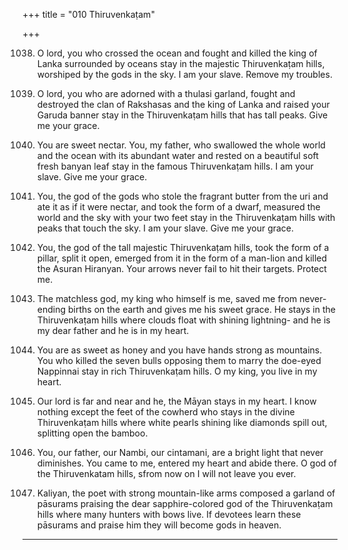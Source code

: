 +++
title = "010 Thiruvenkaṭam"

+++

1038. O lord, you who crossed the ocean
      and fought and killed the king of Lanka surrounded by oceans
      stay in the majestic Thiruvenkaṭam hills,
      worshiped by the gods in the sky.
      I am your slave. Remove my troubles.

1039. O lord, you who are adorned with a thulasi garland,
      fought and destroyed the clan of Rakshasas
      and the king of Lanka and raised your Garuda banner
      stay in the Thiruvenkaṭam hills that has tall peaks.
      Give me your grace.

1040. You are sweet nectar.
      You, my father, who swallowed the whole world
      and the ocean with its abundant water
      and rested on a beautiful soft fresh banyan leaf
      stay in the famous Thiruvenkaṭam hills.
      I am your slave. Give me your grace.

1041. You, the god of the gods who stole the fragrant butter
      from the uri and ate it as if it were nectar,
      and took the form of a dwarf,
      measured the world and the sky with your two feet
      stay in the Thiruvenkaṭam hills with peaks that touch the sky.
      I am your slave. Give me your grace.

1042. You, the god of the tall majestic Thiruvenkaṭam hills,
      took the form of a pillar, split it open,
      emerged from it in the form of a man-lion
      and killed the Asuran Hiranyan.
      Your arrows never fail to hit their targets.
      Protect me.

1043. The matchless god, my king who himself is me,
      saved me from never-ending births on the earth
      and gives me his sweet grace.
      He stays in the Thiruvenkaṭam hills
      where clouds float with shining lightning-
      and he is my dear father and he is in my heart.

1044. You are as sweet as honey
      and you have hands strong as mountains.
      You who killed the seven bulls opposing them
      to marry the doe-eyed Nappinnai
      stay in rich Thiruvenkaṭam hills.
      O my king, you live in my heart.

1045. Our lord is far and near
      and he, the Māyan stays in my heart.
      I know nothing except the feet of the cowherd
      who stays in the divine Thiruvenkaṭam hills
      where white pearls shining like diamonds
      spill out, splitting open the bamboo.

1046. You, our father, our Nambi,
      our cintamani, are a bright light that never diminishes.
      You came to me, entered my heart and abide there.
      O god of the Thiruvenkatam hills, sfrom now on I will not leave you ever.

1047. Kaliyan, the poet with strong mountain-like arms
      composed a garland of pāsurams
      praising the dear sapphire-colored god of the Thiruvenkaṭam hills
      where many hunters with bows live.
      If devotees learn these pāsurams and praise him
      they will become gods in heaven.
--------

